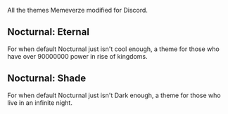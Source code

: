All the themes Memeverze modified for Discord.

## Nocturnal: Eternal
For when default Nocturnal just isn't cool enough, a theme for those who have over 90000000 power in rise of kingdoms.

## Nocturnal: Shade
For when default Nocturnal just isn't Dark enough, a theme for those who live in an infinite night.
